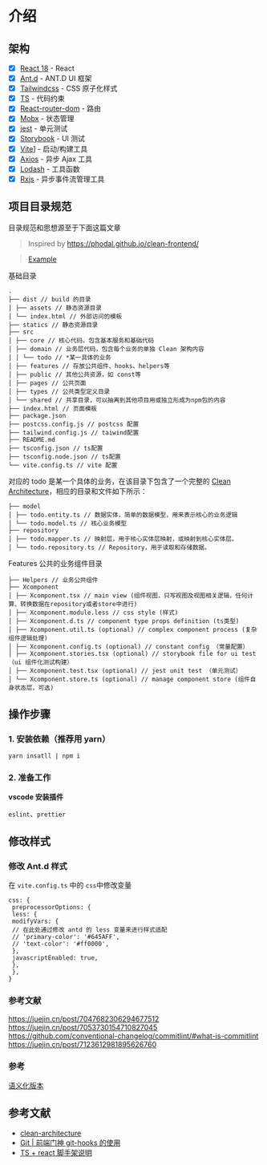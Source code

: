 # 介绍

## 架构

- [x] [React 18](https://zh-hant.reactjs.org/) - React
- [x] [Ant.d](https://ant.design/docs/spec/introduce-cn) - ANT.D UI 框架
- [x] [Tailwindcss](https://www.tailwindcss.cn/) - CSS 原子化样式
- [x] [TS](https://www.tslang.cn/) - 代码约束
- [x] [React-router-dom](http://www.reactrouter.cn/) - 路由
- [x] [Mobx](https://cn.mobx.js.org/) - 状态管理
- [x] [jest](https://www.jestjs.cn/) - 单元测试
- [x] [Storybook](https://storybook.js.org/tutorials/intro-to-storybook/react/zh-CN/get-started/) - UI 测试
- [x] [Vite](https://cn.vitejs.dev/)] - 启动/构建工具
- [x] [Axios](https://www.axios-http.cn/) - 异步 Ajax 工具
- [x] [Lodash](https://www.lodashjs.com/) - 工具函数
- [x] [Rxjs](https://cn.rx.js.org/) - 异步事件流管理工具

## 项目目录规范

目录规范和思想源至于下面这篇文章

> Inspired by https://phodal.github.io/clean-frontend/

> [Example](https://github.dev/phodal/clean-frontend/blob/master/src/app/domain/elephant/model/elephant.entity.ts)

基础目录

```
.
├── dist // build 的目录
│ ├── assets // 静态资源目录
│ └── index.html // 外部访问的模板
├── statics // 静态资源目录
├── src
│ ├── core // 核心代码，包含基本服务和基础代码
│ ├── domain // 业务层代码，包含每个业务的单独 Clean 架构内容
│ │ └── todo // *某一具体的业务
│ ├── features // 存放公共组件、hooks、helpers等
│ ├── public // 其他公共资源，如 const等
│ ├── pages // 公共页面
│ ├── types // 公共类型定义目录
│ └── shared // 共享目录，可以抽离到其他项目用或独立形成为npm包的内容
├── index.html // 页面模板
├── package.json
├── postcss.config.js // postcss 配置
├── tailwind.config.js // taiwind配置
├── README.md
├── tsconfig.json // ts配置
├── tsconfig.node.json // ts配置
└── vite.config.ts // vite 配置
```

对应的 todo 是某一个具体的业务，在该目录下包含了一个完整的 [Clean Architecture](https://phodal.github.io/clean-frontend/#clean-architecture--mvp-with-bff)，相应的目录和文件如下所示：

```
├── model
│ ├── todo.entity.ts // 数据实体，简单的数据模型，用来表示核心的业务逻辑
│ └── todo.model.ts // 核心业务模型
├── repository
│ ├── todo.mapper.ts // 映射层，用于核心实体层映射，或映射到核心实体层。
│ └── todo.repository.ts // Repository，用于读取和存储数据。
```

Features 公共的业务组件目录

```
├── Helpers // 业务公共组件
├── Xcomponent
│ ├── Xcomponent.tsx // main view (组件视图，只写视图及视图相关逻辑，任何计算、转换数据在repository或者store中进行)
│ ├── Xcomponent.module.less // css style (样式)
│ ├── Xcomponent.d.ts // component type props definition (ts类型)
│ ├── Xcomponent.util.ts (optional) // complex component process (复杂组件逻辑处理)
│ ├── Xcomponent.config.ts (optional) // constant config （常量配置）
│ ├── Xcomponent.stories.tsx (optional) // storybook file for ui test （ui 组件化测试构建）
│ ├── Xcomponent.test.tsx (optional) // jest unit test （单元测试）
│ └── Xcomponent.store.ts (optional) // manage component store (组件自身状态层，可选)
```

## 操作步骤

### 1. 安装依赖（推荐用 yarn）

```
yarn insatll | npm i
```

### 2. 准备工作

**vscode 安装插件**

`eslint`、`prettier`

## 修改样式

### 修改 Ant.d 样式

在 `vite.config.ts` 中的 `css`中修改变量

```
css: {
 preprocessorOptions: {
 less: {
 modifyVars: {
 // 在此处通过修改 antd 的 less 变量来进行样式适配
 // 'primary-color': '#645AFF',
 // 'text-color': '#ff0000',
 },
 javascriptEnabled: true,
 },
 },
}
```

### 参考文献

https://juejin.cn/post/7047682306294677512
https://juejin.cn/post/7053730154710827045
https://github.com/conventional-changelog/commitlint/#what-is-commitlint
https://juejin.cn/post/7123612981895626760

### 参考

[语义化版本](https://semver.org/)

## 参考文献

- [clean-architecture](https://phodal.github.io/clean-frontend/#clean-architecture--mvp-with-bff)
- [Git | 前端门神 git-hooks 的使用](https://juejin.cn/post/7025880096791592968)
- [TS + react 脚手架说明](https://juejin.cn/post/6953862743808016397#heading-2)
